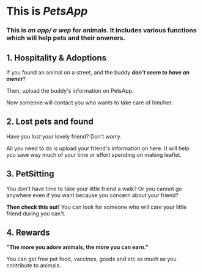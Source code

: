 # This is _**PetsApp**_
 
### This is _an app/ a wep_ for animals. It includes various functions which will help pets and their onwners.

## 1. Hospitality & Adoptions 

  If you found an animal on a street, and the buddy _**don't seem to have an owner**_?
  
  Then, upload the buddy's information on PetsApp. 
  
  Now someone will contact you who wants to take care of him/her.

## 2. Lost pets and found 

 Have you *lost* your lovely friend? Don't worry. 
 
 All you need to do is upload your friend's information on here. It will help you save way much of your time or effort spending on making leaflet. 

## 3. PetSitting 

 You don't have time to take your little friend a walk? Or you cannot go anywhere even if you want because you concern about your friend?
 
 **Then check this out!** You can look for someone who will care your little friend during you can't.

## 4. Rewards
 **"The more you adore animals, the more you can earn."**
 
 You can get free pet food, vaccines, goods and etc as much as you contribute to animals.
